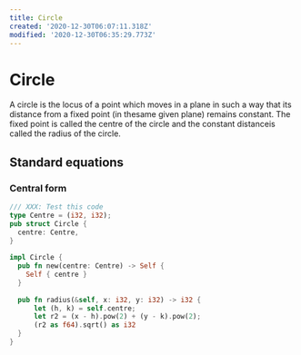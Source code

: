 ```yaml
---
title: Circle
created: '2020-12-30T06:07:11.318Z'
modified: '2020-12-30T06:35:29.773Z'
---
```


# Circle

A circle is the locus of a  point which moves in a plane in such a way that its distance from a fixed point (in thesame given plane) remains constant. The fixed point is called the centre of the circle and the constant distanceis called the radius of the circle.

## Standard equations

### Central form

```rust
/// XXX: Test this code
type Centre = (i32, i32);
pub struct Circle {
  centre: Centre,
}
 
impl Circle {
  pub fn new(centre: Centre) -> Self {
    Self { centre }
  }
 
  pub fn radius(&self, x: i32, y: i32) -> i32 {
      let (h, k) = self.centre;
      let r2 = (x - h).pow(2) + (y - k).pow(2);
      (r2 as f64).sqrt() as i32
  }
}
```

